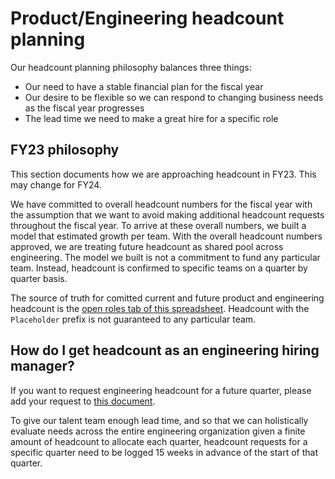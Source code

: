 # Product/Engineering headcount planning

Our headcount planning philosophy balances three things:

- Our need to have a stable financial plan for the fiscal year
- Our desire to be flexible so we can respond to changing business needs as the fiscal year progresses
- The lead time we need to make a great hire for a specific role

## FY23 philosophy

This section documents how we are approaching headcount in FY23. This may change for FY24.

We have committed to overall headcount numbers for the fiscal year with the assumption that we want to avoid making additional headcount requests throughout the fiscal year. To arrive at these overall numbers, we built a model that estimated growth per team. With the overall headcount numbers approved, we are treating future headcount as shared pool across engineering. The model we built is not a commitment to fund any particular team. Instead, headcount is confirmed to specific teams on a quarter by quarter basis.

The source of truth for comitted current and future product and engineering headcount is the [open roles tab of this spreadsheet](https://docs.google.com/spreadsheets/d/1Dpf6aDw1ESJRYroJz6-ZtaACJxwjEu4my_xeYuB3a7E/edit#gid=1869420933). Headcount with the `Placeholder` prefix is not guaranteed to any particular team.

## How do I get headcount as an engineering hiring manager?

If you want to request engineering headcount for a future quarter, please add your request to [this document](https://docs.google.com/document/d/1Ggln2Jweb95ID6-aU8T5kM4D3QaAgLOUgyuOynAQzBc/edit#).

To give our talent team enough lead time, and so that we can holistically evaluate needs across the entire engineering organization given a finite amount of headcount to allocate each quarter, headcount requests for a specific quarter need to be logged 15 weeks in advance of the start of that quarter.
